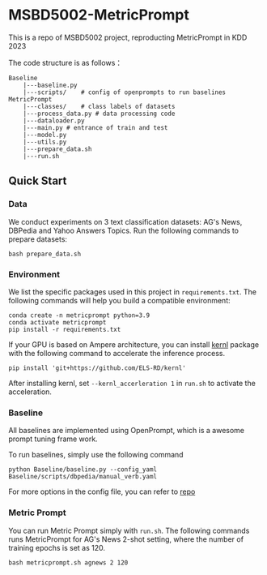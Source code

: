 # MSBD5002-MetricPrompt

This is a repo of MSBD5002 project, reproducting MetricPrompt in KDD 2023

The code structure is as follows：

```
Baseline
	|---baseline.py
	|---scripts/	# config of openprompts to run baselines
MetricPrompt
	|---classes/	# class labels of datasets
	|---process_data.py	# data processing code
	|---dataloader.py
	|---main.py	# entrance of train and test
	|---model.py
	|---utils.py
	|---prepare_data.sh
	|---run.sh
```

## Quick Start

### Data

We conduct experiments on 3 text classification datasets: AG's News, DBPedia and Yahoo Answers Topics. 
Run the following commands to prepare datasets: 

```shell
bash prepare_data.sh
```

### Environment

We list the specific packages used in this project in `requirements.txt`. 
The following commands will help you build a compatible environment: 
```shell
conda create -n metricprompt python=3.9
conda activate metricprompt
pip install -r requirements.txt
```
If your GPU is based on Ampere architecture, you can install [kernl](https://github.com/ELS-RD/kernl/) package with the following command to accelerate the inference process.
```shell
pip install 'git+https://github.com/ELS-RD/kernl'
```
After installing kernl, set `--kernl_accerleration 1` in `run.sh` to activate the acceleration.

### Baseline

All baselines are implemented using OpenPrompt, which is a awesome prompt tuning frame work.

To run baselines, simply use the following command

```shell
python Baseline/baseline.py --config_yaml Baseline/scripts/dbpedia/manual_verb.yaml
```

 For more options in the config file, you can refer to [repo](https://github.com/thunlp/OpenPrompt)

### Metric Prompt

You can run Metric Prompt simply with `run.sh`.
The following commands runs MetricPrompt for AG's News 2-shot setting, where the number of training epochs is set as 120.

```shell
bash metricprompt.sh agnews 2 120
```



